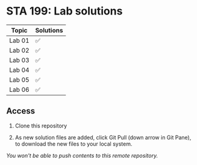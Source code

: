 # STA 199: Lab solutions


| Topic       | Solutions               |
|-------------|-------------------------|
| Lab 01      | :white_check_mark:      |
| Lab 02      | :white_check_mark:      |
| Lab 03      | :white_check_mark:      |
| Lab 04      | :white_check_mark:      |
| Lab 05      | :white_check_mark:      |
| Lab 06      | :white_check_mark:      |


## Access

1. Clone this repository

2. As new solution files are added, click Git Pull (down arrow in Git Pane),
   to download the new files to your local system.

*You won't be able to push contents to this remote repository.*
